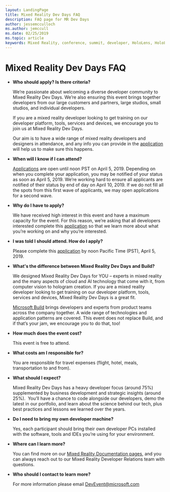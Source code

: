 ```yaml
---
layout: LandingPage
title: Mixed Reality Dev Days FAQ
description: FAQ page for MR Dev Days
author: jessemcculloch 
ms.author: jemccull
ms.date: 02/25/2019
ms.topic: article
keywords: Mixed Reality, conference, summit, developer, HoloLens, HoloLens 2, Kinect
---
```


# Mixed Reality Dev Days FAQ

* **Who should apply? Is there criteria?**
    
    We’re passionate about welcoming a diverse developer community to Mixed Reality Dev Days. We’re also ensuring this event brings together developers from our large customers and partners, large studios, small studios, and individual developers.

    If you are a mixed reality developer looking to get training on our developer platform, tools, services and devices, we encourage you to join us at Mixed Reality Dev Days.

    Our aim is to have a wide range of mixed reality developers and designers in attendance, and any info you can provide in the [application](https://aka.ms/MRDevDayApplication) will help us to make sure this happens.

* **When will I know if I can attend?**

    [Applications](https://aka.ms/MRDevDayApplication) are open until noon PST on April 5, 2019. Depending on when you complete your application, you may be notified of your status as soon as April 5, 2019. We’re working hard to ensure all applicants are notified of their status by end of day on April 10, 2019. If we do not fill all the spots from this first wave of applicants, we may open applications for a second wave.

* **Why do I have to apply?**

    We have received high interest in this event and have a maximum capacity for the event. For this reason, we’re asking that all developers interested complete this [application](https://aka.ms/MRDevDayApplication) so that we learn more about what you’re working on and why you’re interested.

* **I was told I should attend.  How do I apply?**

    Please complete this [application](https://aka.ms/MRDevDayApplication) by noon Pacific Time (PST), April 5, 2019.

* **What's the difference between Mixed Reality Dev Days and Build?**

    We designed Mixed Reality Dev Days for YOU – experts in mixed reality and the many aspects of cloud and AI technology that come with it, from computer vision to hologram creation. If you are a mixed reality developer looking to get training on our developer platform, tools, services and devices, Mixed Reality Dev Days is a great fit. 

    [Microsoft Build](https://www.microsoft.com/en-us/build) brings developers and experts from product teams across the company together. A wide range of technologies and application patterns are covered. This event does not replace Build, and if that’s your jam, we encourage you to do that, too! 

* **How much does the event cost?**

    This event is free to attend.

* **What costs am I responsible for?**

    You are responsible for travel expenses (flight, hotel, meals, transportation to and from).

* **What should I expect?**

    Mixed Reality Dev Days has a heavy developer focus (around 75%) supplemented by business development and strategic insights (around 25%).  You’ll have a chance to code alongside our developers, demo the latest in our portfolio, and learn about the science behind our tech, plus best practices and lessons we learned over the years.

* **Do I need to bring my own developer machine?**

    Yes, each participant should bring their own developer PCs installed with the software, tools and IDEs you’re using for your environment.

* **Where can I learn more?**

    You can find more on our [Mixed Reality Documentation pages](mr-dev-days.md), and you can always reach out to our Mixed Reality Developer Relations team with questions.

* **Who should I contact to learn more?**

    For more information please email DevEvent@microsoft.com
